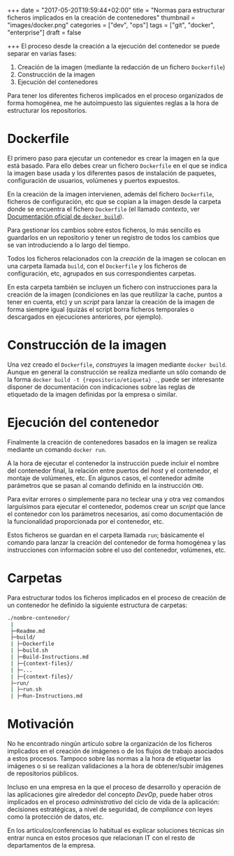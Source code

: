 +++
date = "2017-05-20T19:59:44+02:00"
title = "Normas para estructurar ficheros implicados en la creación de contenedores"
thumbnail = "images/docker.png"
categories = ["dev", "ops"]
tags = ["git", "docker", "enterprise"]
draft = false

+++
El proceso desde la creación a la ejecución del contenedor se puede separar en varias fases:

1. Creación de la imagen (mediante la redacción de un fichero `Dockerfile`)
1. Construcción de la imagen
1. Ejecución del contenedores

Para tener los diferentes ficheros implicados en el proceso organizados de forma homogénea, me he autoimpuesto las siguientes reglas a la hora de estructurar los repositorios.

<!--more-->

# Dockerfile

El primero paso para ejecutar un contenedor es crear la imagen en la que está basado. Para ello debes crear un fichero `Dockerfile` en el que se indica la imagen base usada y los diferentes pasos de instalación de paquetes, configuración de usuarios, volúmenes y puertos expuestos.

En la creación de la imagen intervienen, además del fichero `Dockerfile`, ficheros de configuración, etc que se copian a la imagen desde la carpeta donde se encuentra el fichero `Dockerfile` (el llamado _contexto_, ver [Documentación oficial de `docker build`](https://docs.docker.com/engine/reference/commandline/build/#options)).

Para gestionar los cambios sobre estos ficheros, lo más sencillo es guardarlos en un repositorio y tener un registro de todos los cambios que se van introduciendo a lo largo del tiempo.

Todos los ficheros relacionados con la _creación_ de la imagen se colocan en una carpeta llamada `build`, con el `Dockerfile` y los ficheros de configuración, etc, agrupados en sus correspondientes carpetas.

En esta carpeta también se incluyen un fichero con instrucciones para la creación de la imagen (condiciones en las que reutilizar la cache, puntos a tener en cuenta, etc) y un _script_ para lanzar la creación de la imagen de forma siempre igual (quizás el script borra ficheros temporales o descargados en ejecuciones anteriores, por ejemplo).

# Construcción de la imagen

Una vez creado el `Dockerfile`, _construyes_ la imagen mediante `docker build`. Aunque en general la construcción se realiza mediante un sólo comando de la forma `docker build -t {repositorio/etiqueta} .`, puede ser interesante disponer de documentación con indicaciones sobre las reglas de etiquetado de la imagen definidas por la empresa o similar.

# Ejecución del contenedor

Finalmente la creación de contenedores basados en la imagen se realiza mediante un comando `docker run`.

A la hora de ejecutar el contenedor la instrucción puede incluir el nombre del contenedor final, la relación entre puertos del _host_ y el contenedor, el montaje de volúmenes, etc. En algunos casos, el contenedor admite parámetros que se pasan al comando definido en la instrucción `CMD`.

Para evitar errores o simplemente para no teclear una y otra vez comandos larguísimos para ejecutar el contenedor, podemos crear un _script_ que lance el contenedor con los parámetros necesarios, así como documentación de la funcionalidad proporcionada por el contenedor, etc.

Estos ficheros se guardan en el carpeta llamada `run`; básicamente el comando para lanzar la creación del contenedor de forma homogénea y las instrucciones con información sobre el uso del contenedor, volúmenes, etc.

# Carpetas

Para estructurar todos los ficheros implicados en el proceso de creación de un contenedor he definido la siguiente estructura de carpetas:

```sh
./nombre-contenedor/
 |
 ├─Readme.md
 ├─build/
 | ├─Dockerfile
 | ├─build.sh
 | ├─Build-Instructions.md
 | ├─{context-files}/
 | ├─...
 | ├─{context-files}/
 ├─run/
 | ├─run.sh
 | ├─Run-Instructions.md
```

# Motivación

No he encontrado ningún artículo sobre la organización de los ficheros implicados en el creación de imágenes o de los flujos de trabajo asociados a estos procesos. Tampoco sobre las normas a la hora de etiquetar las imágenes o si se realizan validaciones a la hora de obtener/subir imágenes de repositorios públicos.

Incluso en una empresa en la que el proceso de desarrollo y operación de las aplicaciones gire alrededor del concepto _DevOp_, puede haber otros implicados en el proceso _administrativo_ del ciclo de vida de la aplicación: decisiones estratégicas, a nivel de seguridad, de _compliance_ con leyes como la protección de datos, etc.

En los artículos/conferencias lo habitual es explicar soluciones técnicas sin entrar nunca en estos procesos que relacionan IT con el resto de departamentos de la empresa.

